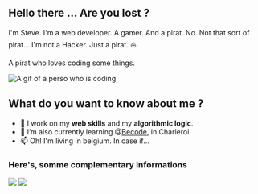 ## Hello there ... Are you lost ?

I'm Steve. I'm a web developer. A gamer. And a pirat. No. Not that sort of pirat... 
I'm not a Hacker. Just a pirat. :sailboat:

A pirat who loves coding some things.

<img src="https://media4.giphy.com/media/qgQUggAC3Pfv687qPC/giphy.gif?cid=ecf05e47h81ppw7g4hkephhsteu31hkp4iwclw83w2f8m5h3&rid=giphy.gif&ct=g" alt="A gif of a perso who is coding">


## What do you want to know about me ?

- 🔭 I work on my **web skills** and my **algorithmic logic**.
- 🌱 I’m also currently learning @<a href="www.becode.org" target="_blank">Becode</a>, in Charleroi.
- 📫 Oh! I'm living in belgium. In case if...

### Here's, somme complementary informations

![](https://github-readme-stats.vercel.app/api?username=Grards&show_icons=true&theme=radical&count_private=true)
![](https://github-readme-stats.vercel.app/api/top-langs/?username=Grards&theme=radical&hide_langs_below=8&count_private=true) 

